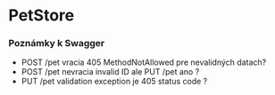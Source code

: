 # PetStore


### Poznámky k Swagger
- POST /pet vracia 405 MethodNotAllowed pre nevalidných datach?
- POST /pet nevracia invalid ID ale PUT /pet ano ?
- PUT /pet validation exception je 405 status code ?






